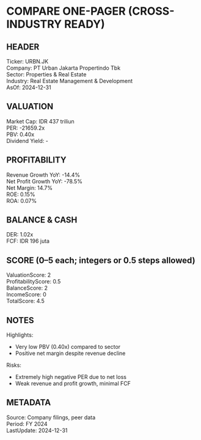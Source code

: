 # COMPARE ONE-PAGER (CROSS-INDUSTRY READY)

## HEADER
Ticker: URBN.JK  
Company: PT Urban Jakarta Propertindo Tbk  
Sector: Properties & Real Estate  
Industry: Real Estate Management & Development  
AsOf: 2024-12-31

## VALUATION
Market Cap: IDR 437 triliun  
PER: -21659.2x  
PBV: 0.40x  
Dividend Yield: -

## PROFITABILITY
Revenue Growth YoY: -14.4%  
Net Profit Growth YoY: -78.5%  
Net Margin: 14.7%  
ROE: 0.15%  
ROA: 0.07%

## BALANCE & CASH
DER: 1.02x  
FCF: IDR 196 juta

## SCORE (0–5 each; integers or 0.5 steps allowed)
ValuationScore: 2  
ProfitabilityScore: 0.5  
BalanceScore: 2  
IncomeScore: 0  
TotalScore: 4.5

## NOTES
Highlights:
- Very low PBV (0.40x) compared to sector
- Positive net margin despite revenue decline

Risks:
- Extremely high negative PER due to net loss
- Weak revenue and profit growth, minimal FCF

## METADATA
Source: Company filings, peer data  
Period: FY 2024  
LastUpdate: 2024-12-31